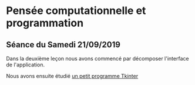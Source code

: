 # Pensée computationnelle et programmation

## Séance du Samedi 21/09/2019

Dans la deuxième leçon nous avons commencé par décomposer l'interface de l'application.

Nous avons ensuite étudié [un petit programme Tkinter](https://github.com/manimanis/ct_2ti/blob/master/Lecon_02/tkinter_graphic.py)